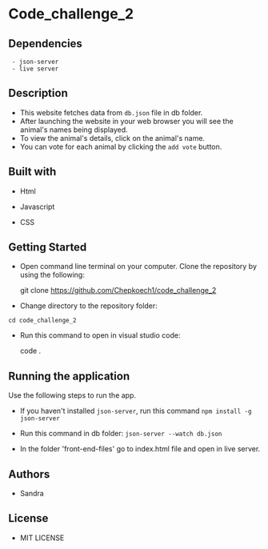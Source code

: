   # Code_challenge_2
  ## Dependencies
     - json-server
     - live server
## Description
  - This website fetches data from `db.json` file in db folder.
  - After launching the website in your web browser you will see the animal's names being displayed. 
  - To view the animal's details, click on the animal's name.
  - You can vote for each animal by clicking the `add vote` button.
## Built with

   - Html

   - Javascript

   - CSS

## Getting Started
   - Open command line terminal on your computer. Clone the repository by using the following:

     git clone https://github.com/Chepkoech1/code_challenge_2

   - Change directory to the repository folder:

    cd code_challenge_2

   - Run this command to open in visual studio code:

     code .

## Running the application
Use the following steps to run the app.
 - If you haven't installed `json-server`, run this command `npm install -g json-server`

 - Run this command in db folder: `json-server --watch db.json` 

 - In the folder 'front-end-files' go to index.html file and open in live server.

## Authors
  - Sandra
  

## License
  - MIT LICENSE
  

